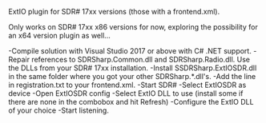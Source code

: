 ExtIO plugin for SDR# 17xx versions (those with a frontend.xml).

Only works on SDR# 17xx x86 versions for now, exploring the possibility for an x64 version plugin as well...

-Compile solution with Visual Studio 2017 or above with C# .NET support.
-Repair references to SDRSharp.Common.dll and SDRSharp.Radio.dll. Use the DLLs from your SDR# 17xx installation.
-Install SSDRSharp.ExtIOSDR.dll in the same folder where you got your other SDRSharp.*.dll's.
-Add the line in registration.txt to your frontend.xml.
-Start SDR#
-Select ExtIOSDR as device
-Open ExtIOSDR config
-Select ExtIO DLL to use (install some if there are none in the combobox and hit Refresh)
-Configure the ExtIO DLL of your choice
-Start listening.

